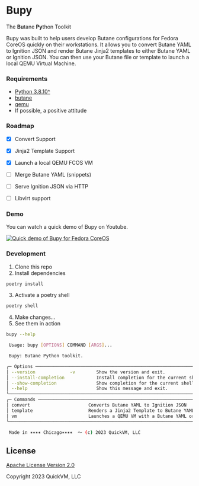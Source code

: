 # Bupy

The **Bu**tane **Py**thon Toolkit

Bupy was built to help users develop Butane configurations for Fedora CoreOS quickly on their workstations. It allows you to convert Butane YAML to Ignition JSON and render Butane Jinja2 templates to either Butane YAML or Ignition JSON. You can then use your Butane file or template to launch a local QEMU Virtual Machine.

### Requirements

* [Python 3.8.10^](https://www.python.org/downloads/)
* [butane](https://coreos.github.io/butane/)
* [qemu](https://www.qemu.org/download/)
* If possible, a positive attitude

### Roadmap

* [x] Convert Support

* [x] Jinja2 Template Support
* [x] Launch a local QEMU FCOS VM
* [ ] Merge Butane YAML (snippets)
* [ ] Serve Ignition JSON via HTTP
* [ ] Libvirt support

### Demo

You can watch a quick demo of Bupy on Youtube.

[![Quick demo of Bupy for Fedora CoreOS](https://img.youtube.com/vi/yBOEz827TUU/0.jpg)](https://www.youtube.com/watch?v=yBOEz827TUU)

### Development

1) Clone this repo
2) Install dependencies

```bash
poetry install
```

3) Activate a poetry shell

```bash
poetry shell
```

4) Make changes...
5) See them in action

```bash
bupy --help

 Usage: bupy [OPTIONS] COMMAND [ARGS]...

 Bupy: Butane Python toolkit.

╭─ Options ──────────────────────────────────────────────────────────────────────────────────────────────────────────────────────────────────────────────────────────────────────────────────────────────────╮
│ --version             -v        Show the version and exit.                                                                                                                                                 │
│ --install-completion            Install completion for the current shell.                                                                                                                                  │
│ --show-completion               Show completion for the current shell, to copy it or customize the installation.                                                                                           │
│ --help                          Show this message and exit.                                                                                                                                                │
╰────────────────────────────────────────────────────────────────────────────────────────────────────────────────────────────────────────────────────────────────────────────────────────────────────────────╯
╭─ Commands ─────────────────────────────────────────────────────────────────────────────────────────────────────────────────────────────────────────────────────────────────────────────────────────────────╮
│ convert                      Converts Butane YAML to Ignition JSON                                                                                                                                         │
│ template                     Renders a Jinja2 Template to Butane YAML or Ignition JSON                                                                                                                     │
│ vm                           Launches a QEMU VM with a Butane YAML or Jinja2 Template                                                                                                                      │
╰────────────────────────────────────────────────────────────────────────────────────────────────────────────────────────────────────────────────────────────────────────────────────────────────────────────╯

 Made in ✶✶✶✶ Chicago✶✶✶✶  〜 (c) 2023 QuickVM, LLC
  ```

## License

[Apache License Version 2.0](http://www.apache.org/licenses/LICENSE-2.0>)

Copyright 2023 QuickVM, LLC

